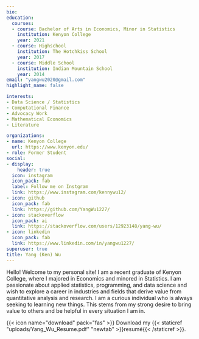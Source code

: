 ```yaml
---
bio: 
education:
  courses:
  - course: Bachelor of Arts in Economics, Minor in Statistics
    institution: Kenyon College
    year: 2021
  - course: Highschool
    institution: The Hotchkiss School
    year: 2017
  - course: Middle School
    institution: Indian Mountain School
    year: 2014
email: "yangwu2020@gmail.com"
highlight_name: false

interests:
- Data Science / Statistics
- Computational Finance
- Advocacy Work
- Mathematical Economics
- Literature

organizations:
- name: Kenyon College
  url: https://www.kenyon.edu/
- role: Former Student
social:
- display:
    header: true
  icon: instagram
  icon_pack: fab
  label: Follow me on Instgram
  link: https://www.instagram.com/kennywu12/
- icon: github
  icon_pack: fab
  link: https://github.com/YangWu1227/
- icon: stackoverflow
  icon_pack: ai
  link: https://stackoverflow.com/users/12923148/yang-wu/
- icon: linkedin
  icon_pack: fab
  link: https://www.linkedin.com/in/yangwu1227/
superuser: true
title: Yang (Ken) Wu
---
```


Hello! Welcome to my personal site! I am a recent graduate of Kenyon College, where I majored in Economics and minored in Statistics. I am passionate about applied statistics, programming, and data science and wish to explore a career in industries and fields that derive value from quantitative analysis and research. I am a curious individual who is always seeking to learning new things. This stems from my strong desire to bring value to others and be helpful in every situation I am in. 

{{< icon name="download" pack="fas" >}} Download my {{< staticref "uploads/Yang_Wu_Resume.pdf" "newtab" >}}resumé{{< /staticref >}}.

